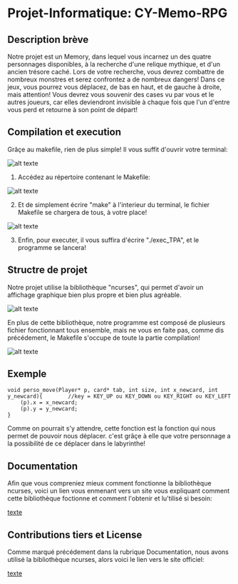 # Projet-Informatique: CY-Memo-RPG


## Description brève

Notre projet est un Memory, dans lequel vous incarnez un des quatre personnages disponibles, à la recherche d'une relique mythique, et d'un ancien trésore caché. Lors de votre recherche, vous devrez combattre de nombreux monstres et serez confrontez a de nombreux dangers! 
Dans ce jeux, vous pourrez vous déplacez, de bas en haut, et de gauche à droite, mais attention! Vous devrez vous souvenir des cases vu par vous et le autres joueurs, car elles deviendront invisible à chaque fois que l'un d'entre vous perd et retourne à son point de départ!


## Compilation et execution

Grâçe au makefile, rien de plus simple! Il vous suffit d'ouvrir votre terminal:

![alt texte](https://azurplus.fr/wp-content/uploads/1612494018_Comment-commencer-a-utiliser-le-terminal-Linux.png)

1. Accédez au répertoire contenant le Makefile:

![alt texte](https://www.jetestelinux.com/wp-content/uploads/2016/03/rmdir.png)

2. Et de simplement écrire "make" à l'interieur du terminal, le fichier Makefile se chargera de tous, à votre place!

![alt texte](https://encrypted-tbn0.gstatic.com/images?q=tbn:ANd9GcRxGQjtvwVysznhXwRDiexpv8UCTxYQL1rrfA&usqp=CAU)

3. Enfin, pour executer, il vous suffira d'écrire "./exec_TPA", et le programme se lancera!


## Structre de projet

Notre projet utilise la bibliothèque "ncurses", qui permet d'avoir un affichage graphique bien plus propre et bien plus agréable.

![alt texte](https://upload.wikimedia.org/wikipedia/commons/thumb/2/27/Linux-menuconfig.png/220px-Linux-menuconfig.png)

En plus de cette bibliothèque, notre programme est composé de plusieurs fichier fonctionnant tous ensemble, mais ne vous en faite pas, comme dis précédement, le Makefile s'occupe de toute la partie compilation!

![alt texte](https://user.oc-static.com/upload/2019/07/03/15621610186591_ls%20-la.PNG)


## Exemple

```
void perso_move(Player* p, card* tab, int size, int x_newcard, int y_newcard){        //key = KEY_UP ou KEY_DOWN ou KEY_RIGHT ou KEY_LEFT
    (p).x = x_newcard;
    (p).y = y_newcard;
}
```

Comme on pourrait s'y attendre, cette fonction est la fonction qui nous permet de pouvoir nous déplacer. c'est grâçe à elle que votre personnage a la possibilité de ce déplacer dans le labyrinthe!


## Documentation

Afin que vous compreniez mieux comment fonctionne la bibliothèque ncurses, voici un lien vous enmenant vers un site vous expliquant comment cette bibliothèque foctionne et comment l'obtenir et lu'tilisé si besoin:

[texte](https://tldp.org/HOWTO/NCURSES-Programming-HOWTO/)


## Contributions tiers et License

Comme marqué précédement dans la rubrique Documentation, nous avons utilisé la bibliothèque ncurses, alors voici le lien vers le site officiel:

[texte](https://invisible-island.net/ncurses/)
